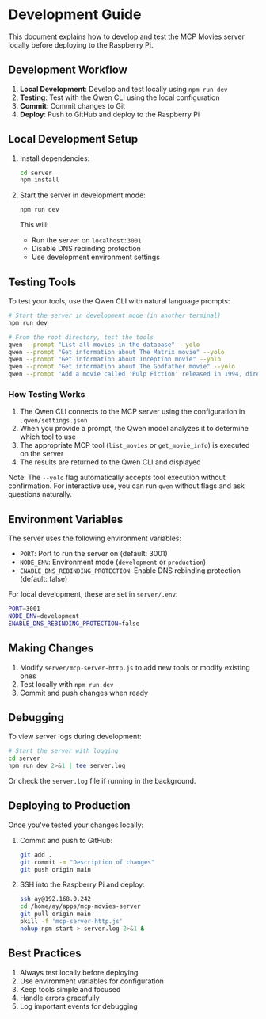 # Development Guide

This document explains how to develop and test the MCP Movies server locally before deploying to the Raspberry Pi.

## Development Workflow

1. **Local Development**: Develop and test locally using `npm run dev`
2. **Testing**: Test with the Qwen CLI using the local configuration
3. **Commit**: Commit changes to Git
4. **Deploy**: Push to GitHub and deploy to the Raspberry Pi

## Local Development Setup

1. Install dependencies:
   ```bash
   cd server
   npm install
   ```

2. Start the server in development mode:
   ```bash
   npm run dev
   ```
   
   This will:
   - Run the server on `localhost:3001`
   - Disable DNS rebinding protection
   - Use development environment settings

## Testing Tools

To test your tools, use the Qwen CLI with natural language prompts:

```bash
# Start the server in development mode (in another terminal)
npm run dev

# From the root directory, test the tools
qwen --prompt "List all movies in the database" --yolo
qwen --prompt "Get information about The Matrix movie" --yolo
qwen --prompt "Get information about Inception movie" --yolo
qwen --prompt "Get information about The Godfather movie" --yolo
qwen --prompt "Add a movie called 'Pulp Fiction' released in 1994, directed by Quentin Tarantino, in the Crime Drama genre, with a rating of 8.9" --yolo
```

### How Testing Works

1. The Qwen CLI connects to the MCP server using the configuration in `.qwen/settings.json`
2. When you provide a prompt, the Qwen model analyzes it to determine which tool to use
3. The appropriate MCP tool (`list_movies` or `get_movie_info`) is executed on the server
4. The results are returned to the Qwen CLI and displayed

Note: The `--yolo` flag automatically accepts tool execution without confirmation. For interactive use, you can run `qwen` without flags and ask questions naturally.

## Environment Variables

The server uses the following environment variables:

- `PORT`: Port to run the server on (default: 3001)
- `NODE_ENV`: Environment mode (`development` or `production`)
- `ENABLE_DNS_REBINDING_PROTECTION`: Enable DNS rebinding protection (default: false)

For local development, these are set in `server/.env`:
```bash
PORT=3001
NODE_ENV=development
ENABLE_DNS_REBINDING_PROTECTION=false
```

## Making Changes

1. Modify `server/mcp-server-http.js` to add new tools or modify existing ones
2. Test locally with `npm run dev`
3. Commit and push changes when ready

## Debugging

To view server logs during development:

```bash
# Start the server with logging
cd server
npm run dev 2>&1 | tee server.log
```

Or check the `server.log` file if running in the background.

## Deploying to Production

Once you've tested your changes locally:

1. Commit and push to GitHub:
   ```bash
   git add .
   git commit -m "Description of changes"
   git push origin main
   ```

2. SSH into the Raspberry Pi and deploy:
   ```bash
   ssh ay@192.168.0.242
   cd /home/ay/apps/mcp-movies-server
   git pull origin main
   pkill -f 'mcp-server-http.js'
   nohup npm start > server.log 2>&1 &
   ```

## Best Practices

1. Always test locally before deploying
2. Use environment variables for configuration
3. Keep tools simple and focused
4. Handle errors gracefully
5. Log important events for debugging